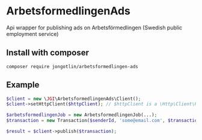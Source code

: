 # ArbetsformedlingenAds
Api wrapper for publishing ads on Arbetsförmedlingen (Swedish public employment service)


## Install with composer
`composer require jongotlin/arbetsformedlingen-ads`

## Example
```php
$client = new \JGI\ArbetsformedlingenAds\Client();
$client->setHttpClient($httpClient); // $httpClient is a \Http\Client\HttpClient

$arbetsformedlingenJob = new ArbetsformedlingenJob(...);
$transaction = new Transaction($senderId, 'some@email.com', $transactionID, [$arbetsformedlingenJob]);

$result = $client->publish($transaction); 

```
